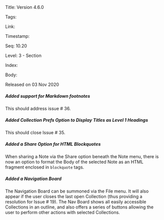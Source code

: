Title: Version 4.6.0 

Tags:  

Link: 

Timestamp:  

Seq: 10.20 

Level: 3 - Section 

Index:  

Body: 

Released on 03 Nov 2020
 
##### Added support for Markdown footnotes

This should address issue # 36. 

 
##### Added Collection Prefs Option to Display Titles as Level 1 Headings

This should close Issue # 35. 

 
##### Added a Share Option for HTML Blockquotes

When sharing a Note via the Share option beneath the Note menu, there is now an option to format the Body of the selected Note as an HTML fragment enclosed in `blockquote` tags. 

 
##### Added a Navigation Board

The Navigation Board can be summoned via the File menu. It will also appear if the user closes the last open Collection (thus providing a resolution for Issue # 19). The Nav Board shows all easily accessible Collections in an outline, and also offers a series of buttons allowing the user to perform other actions with selected Collections. 

